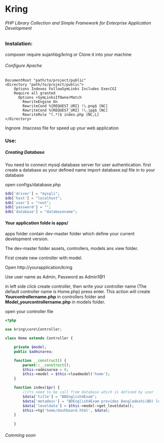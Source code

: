 # Kring
###### PHP Library Collection and Simple Framework for Enterprise Application Development

### Instalation:

composer require sujanhbg/kring
or
Clone it into your machine

###### Configure Apache
```
DocumentRoot "path/to/project/public"
<Directory "path/to/project/public">
    Options Indexes FollowSymLinks Includes ExecCGI
    Require all granted
	  Options +SymLinksIfOwnerMatch 
		RewriteEngine On
		RewriteCond %{REQUEST_URI} !\.png$ [NC]
		RewriteCond %{REQUEST_URI} !\.jpg$ [NC]
		RewriteRule ^(.*)$ index.php [NC,L]
</Directory>
```
Ingnore .htaccess file for speed up your web application
### Use:
##### Creating Database
You need to connect mysql database server for user authentication. 
first create a database as your defined name
import database.sql file in to your database

open configs/database.php
```php
$db['driver'] = "mysqli";
$db['host'] = "localhost";
$db['user'] = "root";
$db['password'] = "";
$db['database'] = "databasename";
```
#### Your application folde is apps/
apps folder contain dev-master folder which define your current development version.


The dev-master folder assets, controllers, models ans view folder.


First create new controller with model.


Open http://yourapplication/kring

Use user name as Admin, Password as Admin1@1


in left side click create controller, then write your controller name (The default controller name is Home.php) press enter.
This action will create **Yourcontrollername.php** in controllers folder and **Model_yourcontrollername.php** in models folder.

open your controller file

```php
<?php

use kring\core\Controller;

class Home extends Controller {

    private $model;
    public $adminarea;

    function __construct() {
        parent::__construct();
        $this->adminarea = 0;
        $this->model = $this->loadmodel('home');
    }

    function index($pr) {
        //its need to be call from database which is defined by user
        $data['title'] = "BDEnglish4Exam";
        $data['metadesc'] = "BDEnglish4Exam provides Bangladeshi(BD) learners, examinees and teachers of English with perfect model tests for both academic and competitive exams.";
        $data['leveldata'] = $this->model->get_leveldata();
        $this->tg('home/dashboard.html', $data);
    }
    
    }
```
###### Comming soon
